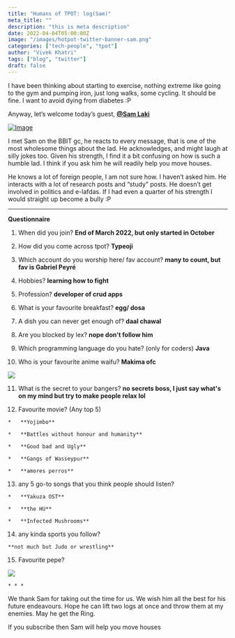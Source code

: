 ```yaml
---
title: "Humans of TPOT: log(Sam)"
meta_title: ""
description: "this is meta description"
date: 2022-04-04T05:00:00Z
image: "/images/hotpot-twitter-banner-sam.png"
categories: ["tech-people", "tpot"]
author: "Vivek Khatri"
tags: ["blog", "twitter"]
draft: false
---
```


I have been thinking about starting to exercise, nothing extreme like going to the gym and pumping iron, just long walks, some cycling. It should be fine. I want to avoid dying from diabetes :P

Anyway, let’s welcome today’s guest, **[@Sam Laki](https://x.com/samlakig?s=20)**

[![Image](https://substack-post-media.s3.amazonaws.com/public/images/20f3156f-074a-4505-aee4-18b551854369_400x400.jpeg "Image")](https://substackcdn.com/image/fetch/f_auto,q_auto:good,fl_progressive:steep/https%3A%2F%2Fsubstack-post-media.s3.amazonaws.com%2Fpublic%2Fimages%2F20f3156f-074a-4505-aee4-18b551854369_400x400.jpeg)

I met Sam on the BBIT gc, he reacts to every message, that is one of the most wholesome things about the lad. He acknowledges, and might laugh at silly jokes too. Given his strength, I find it a bit confusing on how is such a humble lad. I think if you ask him he will readily help you move houses.

He knows a lot of foreign people, I am not sure how. I haven’t asked him. He interacts with a lot of research posts and “study” posts. He doesn’t get involved in politics and e-lafdas. If I had even a quarter of his strength I would straight up become a bully :P

* * *

**Questionnaire**

1.  When did you join? **End of March 2022, but only started in October**
    
2.  How did you come across tpot? **Typeoji**
    
3.  Which account do you worship here/ fav account? **many to count, but fav is Gabriel Peyré**
    
4.  Hobbies? **learning how to fight**
    
5.  Profession? **developer of crud apps**
    
6.  What is your favourite breakfast? **egg/ dosa**
    
7.  A dish you can never get enough of? **daal chawal**
    
8.  Are you blocked by lex? **nope don't follow him**
    
9.  Which programming language do you hate? (only for coders) **Java**
    
10.  Who is your favourite anime waifu? **Makima ofc**
    
[![](https://substack-post-media.s3.amazonaws.com/public/images/d5444c7d-e0bc-4049-9e7a-3f63f9b36b40_1200x630.jpeg)](https://substackcdn.com/image/fetch/f_auto,q_auto:good,fl_progressive:steep/https%3A%2F%2Fsubstack-post-media.s3.amazonaws.com%2Fpublic%2Fimages%2Fd5444c7d-e0bc-4049-9e7a-3f63f9b36b40_1200x630.jpeg)
    
11.  What is the secret to your bangers? **no secrets boss, I just say what's on my mind but try to make people relax lol**
    
12.  Favourite movie? (Any top 5)
    
    *   **Yojimbo**
        
    *   **Battles without honour and humanity**
        
    *   **Good bad and Ugly**
        
    *   **Gangs of Wasseypur**
        
    *   **amores perros**
        
13.  any 5 go-to songs that you think people should listen?
    
    *   **Yakuza OST**
        
    *   **the HU**
        
    *   **Infected Mushrooms**
        
14.  any kinda sports you follow?
    
    **not much but Judo or wrestling**
    
15.  Favourite pepe?
    
[![](https://substack-post-media.s3.amazonaws.com/public/images/359d0b27-87a9-48cd-b659-b2d0af2fb6d4_220x157.gif)](https://substackcdn.com/image/fetch/f_auto,q_auto:good,fl_progressive:steep/https%3A%2F%2Fsubstack-post-media.s3.amazonaws.com%2Fpublic%2Fimages%2F359d0b27-87a9-48cd-b659-b2d0af2fb6d4_220x157.gif)
    
    * * *
    

We thank Sam for taking out the time for us. We wish him all the best for his future endeavours. Hope he can lift two logs at once and throw them at my enemies. May he get the Ring.

If you subscribe then Sam will help you move houses
